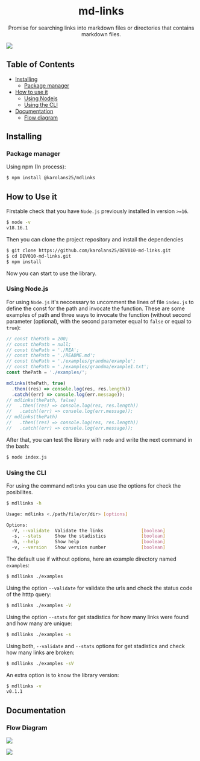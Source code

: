 <h1 align="center">
   <b>md-links</b>
</h1>

<p align="center">Promise for searching links into markdown files or directories that contains markdown files.</p>
<img src="./docs/img/sonarCloud.png"><br>

## Table of Contents

  - [Installing](#installing)
    - [Package manager](#package-manager)
  - [How to use it](#how-to-use-it)
    - [Using Nodejs](#using-nodejs)
    - [Using the CLI](#using-the-cli)
  - [Documentation](#documentation)
    - [Flow diagram](#flow-diagram)


## Installing

### Package manager

Using npm (In process):

```bash
$ npm install @karolans25/mdlinks
```

<!-- Using bower:

```bash
$ bower install @karolans25/mdlinks
``` -->

<!-- Using yarn:

```bash
$ yarn add @karolans25/mdlinks
``` -->

## How to Use it

Firstable check that you have `Node.js` previously installed in version `>=16`.
```bash
$ node -v
v18.16.1
```

Then you can clone the project repository and install the dependencies

```bash
$ git clone https://github.com/karolans25/DEV010-md-links.git
$ cd DEV010-md-links.git
$ npm install
```

Now you can start to use the library.

### Using Node.js

For using `Node.js` it's neccessary to uncomment the lines of file `index.js` to define the const for the path and invocate the function. These are some examples of path and three ways to invocate the function (without second parameter (optional), with the second parameter equal to `false` or equal to `true`):

```JavaScript
// const thePath = 200;
// const thePath = null;
// const thePath = './REA';
// const thePath = './README.md';
// const thePath = './examples/grandma/example';
// const thePath = './examples/grandma/example1.txt';
const thePath = './examples/';

mdlinks(thePath, true)
  .then((res) => console.log(res, res.length))
  .catch((err) => console.log(err.message));
// mdlinks(thePath, false)
//   .then((res) => console.log(res, res.length))
//   .catch((err) => console.log(err.message));
// mdlinks(thePath)
//   .then((res) => console.log(res, res.length))
//   .catch((err) => console.log(err.message));
```

After that, you can test the library with `node` and write the next command in the bash:

```bash
$ node index.js
```

### Using the CLI

For using the command `mdlinks` you can use the options for check the posibilites. 
```bash
$ mdllinks -h

Usage: mdlinks <./path/file/or/dir> [options]

Options:
  -V, --validate  Validate the links              [boolean]
  -s, --stats     Show the stadistics             [boolean]
  -h, --help      Show help                       [boolean]
  -v, --version   Show version number             [boolean]
```

The default use if without options, here an example directory named `examples`:
```bash
$ mdllinks ./examples
```

Using the option `--validate` for validate the urls and check the status code of the htttp query:
```bash
$ mdllinks ./examples -V
```

Using the option `--stats` for get stadistics for how many links were found and how many are unique:
```bash
$ mdllinks ./examples -s
```

Using both, `--validate` and `--stats` options for get stadistics and check how many links are broken:
```bash
$ mdllinks ./examples -sV
```

An extra option is to know the library version: 
```bash
$ mdllinks -v
v0.1.1
```

## Documentation

### Flow Diagram

<img src="./docs/img/flowDiagram.png"><br>

<img src="./docs/img/flowDiagram_readFile.png"><br>
